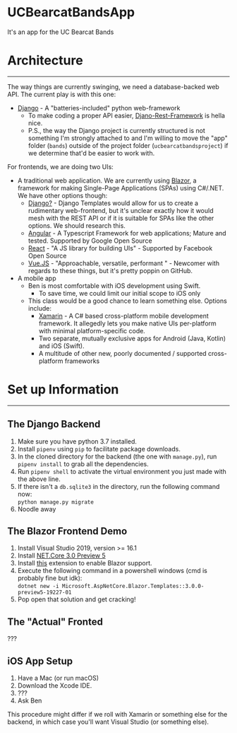 # UCBearcatBandsApp
It's an app for the UC Bearcat Bands

# Architecture
---
The way things are currently swinging, we need a database-backed web API. The current play is with this one:
- [Django](https://www.djangoproject.com/) - A "batteries-included" python web-framework
  - To make coding a proper API easier, [Djano-Rest-Framework](https://www.django-rest-framework.org/) is hella nice.
  - P.S., the way the Django project is currently structured is not something I'm strongly attached to and I'm willing to move the "app" folder (`bands`) outside of the project folder (`ucbearcatbandsproject`) if we determine that'd be easier to work with.

For frontends, we are doing two UIs:
- A traditional web application. We are currently using [Blazor](https://dotnet.microsoft.com/apps/aspnet/web-apps/client), a framework for making Single-Page Applications (SPAs) using C#/.NET. We have other options though:
  - [Django?](https://docs.djangoproject.com/en/2.2/topics/templates/) - Django Templates would allow for us to create a rudimentary web-frontend, but it's unclear exactly how it would mesh with the REST API or if it is suitable for SPAs like the other options. We should research this.
  - [Angular](https://angular.io/) - A Typescript Framework for web applications; Mature and tested. Supported by Google Open Source
  - [React](https://reactjs.org/) - "A JS library for building UIs" - Supported by Facebook Open Source
  - [Vue.JS](https://vuejs.org/) - "Approachable, versatile, performant " - Newcomer with regards to these things, but it's pretty poppin on GitHub.
- A mobile app
  - Ben is most comfortable with iOS development using Swift.
    - To save time, we could limit our initial scope to iOS only
  - This class would be a good chance to learn something else. Options include:
    - [Xamarin](https://visualstudio.microsoft.com/xamarin/) - A C# based cross-platform mobile development framework. It allegedly lets you make native UIs per-platform with minimal platform-specific code.
    - Two separate, mutually exclusive apps for Android (Java, Kotlin) and iOS (Swift). 
    - A multitude of other new, poorly documented / supported cross-platform frameworks
  
# Set up Information
---
## The Django Backend
1. Make sure you have python 3.7 installed.
2. Install `pipenv` using `pip` to facilitate package downloads.
3. In the cloned directory for the backend (the one with `manage.py`), run `pipenv install` to grab all the dependencies.
4. Run `pipenv shell` to activate the virtual environment you just made with the above line.
5. If there isn't a `db.sqlite3` in the directory, run the following command now:  
   `python manage.py migrate`
6. Noodle away

## The Blazor Frontend Demo
1. Install Visual Studio 2019, version >= 16.1
2. Install [NET.Core 3.0 Preview 5](https://dotnet.microsoft.com/download/dotnet-core/3.0)
3. Install [this](https://marketplace.visualstudio.com/items?itemName=aspnet.blazor) extension to enable Blazor support.
4. Execute the following command in a powershell windows (cmd is probably fine but idk):  
   `dotnet new -i Microsoft.AspNetCore.Blazor.Templates::3.0.0-preview5-19227-01`
5. Pop open that solution and get cracking!

## The "Actual" Fronted
???

## iOS App Setup
1. Have a Mac (or run macOS)
2. Download the Xcode IDE.
3. ???
4. Ask Ben

This procedure might differ if we roll with Xamarin or something else for the backend, in which case you'll want Visual Studio (or something else).
